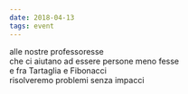 ```yaml
---
date: 2018-04-13
tags: event
---
```

alle nostre professoresse   
che ci aiutano ad essere persone meno fesse   
e fra Tartaglia e Fibonacci   
risolveremo problemi senza impacci   
